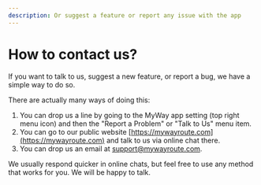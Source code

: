 ```yaml
---
description: Or suggest a feature or report any issue with the app
---
```


# How to contact us?

If you want to talk to us, suggest a new feature, or report a bug, we have a simple way to do so.

There are actually many ways of doing this:

1. You can drop us a line by going to the MyWay app setting (top right menu icon) and then the "Report a Problem" or "Talk to Us" menu item.
2. You can go to our public website [https://mywayroute.com](https://mywayroute.com) and talk to us via online chat there.
3. You can drop us an email at support@mywayroute.com. &#x20;

We usually respond quicker in online chats, but feel free to use any method that works for you. We will be happy to talk.
